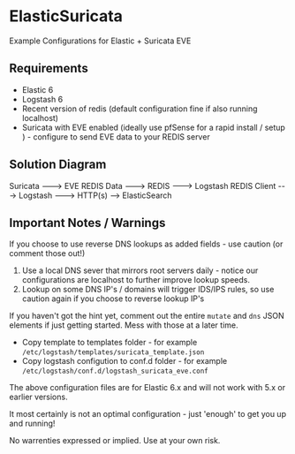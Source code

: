 # ElasticSuricata
Example Configurations for Elastic + Suricata EVE

## Requirements
* Elastic 6
* Logstash 6
* Recent version of redis (default configuration fine if also running localhost) 
* Suricata with EVE enabled (ideally use pfSense for a rapid install / setup ) - configure to send EVE data to your REDIS server

## Solution Diagram

Suricata --->  EVE REDIS Data ---> REDIS ---> Logstash REDIS Client ---> Logstash ---> HTTP(s) --> ElasticSearch

## Important Notes / Warnings

If you choose to use reverse DNS lookups as added fields - use caution (or comment those out!) 

1) Use a local DNS sever that mirrors root servers daily - notice our configurations are localhost to further improve lookup speeds. 
2) Lookup on some DNS IP's / domains will trigger IDS/IPS rules, so use caution again if you choose to reverse lookup IP's

If you haven't got the hint yet, comment out the entire `mutate` and `dns` JSON elements if just getting started. Mess with those at a later time.

* Copy template to templates folder - for example  `/etc/logstash/templates/suricata_template.json`
* Copy logstash configution to conf.d folder - for example `/etc/logstash/conf.d/logstash_suricata_eve.conf`

The above configuration files are for Elastic 6.x and will not work with 5.x or earlier versions. 

It most certainly is not an optimal configuration - just 'enough' to get you up and running!

No warrenties expressed or implied. Use at your own risk. 

